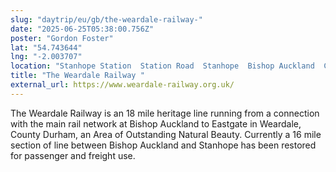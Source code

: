 ```yaml
---
slug: "daytrip/eu/gb/the-weardale-railway-"
date: "2025-06-25T05:38:00.756Z"
poster: "Gordon Foster"
lat: "54.743644"
lng: "-2.003707"
location: "Stanhope Station  Station Road  Stanhope  Bishop Auckland  County Durham  DL13 2YS"
title: "The Weardale Railway "
external_url: https://www.weardale-railway.org.uk/
---
```

The Weardale Railway is an 18 mile heritage line running from a connection with the main rail network at Bishop Auckland to Eastgate in Weardale, County Durham, an Area of Outstanding Natural Beauty. Currently a 16 mile section of line between Bishop Auckland and Stanhope has been restored for passenger and freight use.